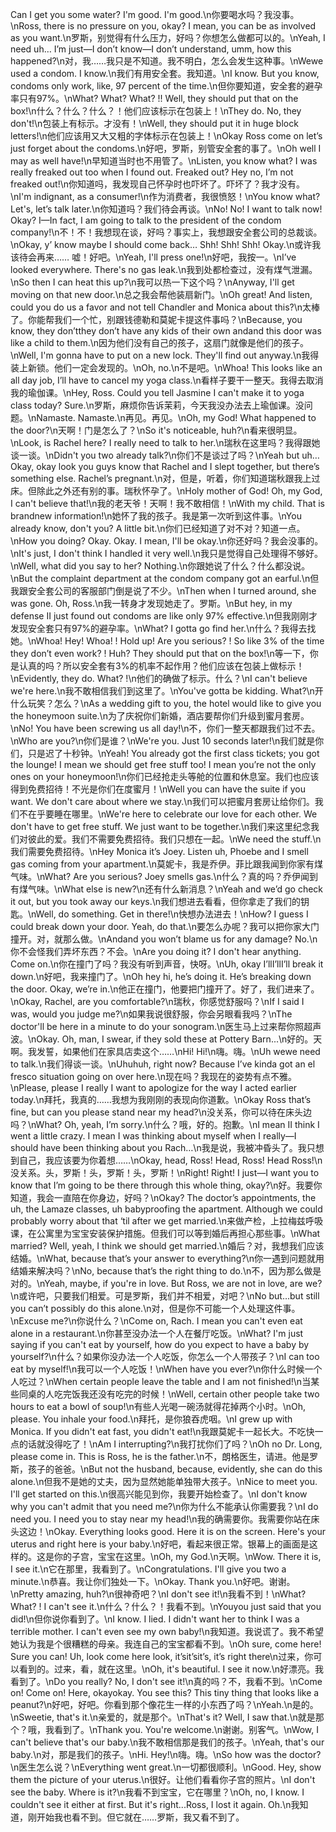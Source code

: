 Can I get you some water? I'm good. I'm good.\n你要喝水吗？我没事。\nRoss, there is no pressure on you, okay? I mean, you can be as involved as you want.\n罗斯，别觉得有什么压力，好吗？你想怎么做都可以的。\nYeah, I need uh… I’m just—I don’t know—I don’t understand, umm, how this happened?\n对，我……我只是不知道。我不明白，怎么会发生这种事。\nWewe used a condom. I know.\n我们有用安全套。我知道。\nI know. But you know, condoms only work, like, 97 percent of the time.\n但你要知道，安全套的避孕率只有97%。\nWhat? What? What? !! Well, they should put that on the box!\n什么？什么？什么？！他们应该标示在包装上！\nThey do. No, they don't!\n包装上有标示。才没有！\nWell, they should put it in huge block letters!\n他们应该用又大又粗的字体标示在包装上！\nOkay Ross come on let’s just forget about the condoms.\n好吧，罗斯，别管安全套的事了。\nOh well I may as well have!\n早知道当时也不用管了。\nListen, you know what? I was really freaked out too when I found out. Freaked out? Hey no, I’m not freaked out!\n你知道吗，我发现自己怀孕时也吓坏了。吓坏了？我才没有。\nI'm indignant, as a consumer!\n作为消费者，我很愤怒！\nYou know what? Let's, let’s talk later.\n你知道吗？我们待会再谈。\nNo! No! I want to talk now! Okay? I—In fact, I am going to talk to the president of the condom company!\n不！不！我想现在谈，好吗？事实上，我想跟安全套公司的总裁谈。\nOkay, y’ know maybe I should come back… Shh! Shh! Shh! Okay.\n或许我该待会再来…… 嘘！好吧。\nYeah, I'll press one!\n好吧，我按一。\nI’ve looked everywhere. There's no gas leak.\n我到处都检查过，没有煤气泄漏。\nSo then I can heat this up?\n我可以热一下这个吗？\nAnyway, I'll get moving on that new door.\n总之我会帮他装扇新门。\nOh great! And listen, could you do us a favor and not tell Chandler and Monica about this?\n太棒了。你能帮我们一个忙，别跟钱德勒和莫妮卡提这件事吗？\nBecause, you know, they don’tthey don’t have any kids of their own andand this door was like a child to them.\n因为他们没有自己的孩子，这扇门就像是他们的孩子。\nWell, I'm gonna have to put on a new lock. They'll find out anyway.\n我得装上新锁。他们一定会发现的。\nOh, no.\n不是吧。\nWhoa! This looks like an all day job, I’ll have to cancel my yoga class.\n看样子要干一整天。我得去取消我的瑜伽课。\nHey, Ross. Could you tell Jasmine I can't make it to yoga class today? Sure.\n罗斯，麻烦你告诉茉莉，今天我没办法去上瑜伽课。没问题。\nNamaste. Namaste.\n再见。再见。\nOh, my God! What happened to the door?\n天啊！门是怎么了？\nSo it's noticeable, huh?\n看来很明显。\nLook, is Rachel here? I really need to talk to her.\n瑞秋在这里吗？我得跟她谈一谈。\nDidn't you two already talk?\n你们不是谈过了吗？\nYeah but uh… Okay, okay look you guys know that Rachel and I slept together, but there’s something else. Rachel’s pregnant.\n对，但是，听着，你们知道瑞秋跟我上过床。但除此之外还有别的事。瑞秋怀孕了。\nHoly mother of God! Oh, my God, I can't believe that!\n我的老天爷！天啊！我不敢相信！\nWith my child. That is brandnew information!\n她怀了我的孩子。我是第一次听到这件事。\nYou already know, don't you? A little bit.\n你们已经知道了对不对？知道一点。\nHow you doing? Okay. Okay. I mean, I'll be okay.\n你还好吗？我会没事的。\nIt's just, I don't think I handled it very well.\n我只是觉得自己处理得不够好。\nWell, what did you say to her? Nothing.\n你跟她说了什么？什么都没说。\nBut the complaint department at the condom company got an earful.\n但我跟安全套公司的客服部门倒是说了不少。\nThen when I turned around, she was gone. Oh, Ross.\n我一转身才发现她走了。罗斯。\nBut hey, in my defense II just found out condoms are like only 97% effective.\n但我刚刚才发现安全套只有97%的避孕率。\nWhat? I gotta go find her.\n什么？我得去找她。\nWhoa! Hey! Whoa! ! Hold up! Are you serious? ! So like 3% of the time they don’t even work? ! Huh? They should put that on the box!\n等一下，你是认真的吗？所以安全套有3%的机率不起作用？他们应该在包装上做标示！\nEvidently, they do. What? !\n他们的确做了标示。什么？\nI can't believe we're here.\n我不敢相信我们到这里了。\nYou've gotta be kidding. What?\n开什么玩笑？怎么？\nAs a wedding gift to you, the hotel would like to give you the honeymoon suite.\n为了庆祝你们新婚，酒店要帮你们升级到蜜月套房。\nNo! You have been screwing us all day!\n不，你们一整天都跟我们过不去。\nWho are you?\n你们是谁？\nWe're you. Just 10 seconds later!\n我们就是你们，只是迟了十秒钟。\nYeah! You already got the first class tickets; you got the lounge! I mean we should get free stuff too! I mean you’re not the only ones on your honeymoon!\n你们已经抢走头等舱的位置和休息室。我们也应该得到免费招待！不光是你们在度蜜月！\nWell you can have the suite if you want. We don't care about where we stay.\n我们可以把蜜月套房让给你们。我们不在乎要睡在哪里。\nWe're here to celebrate our love for each other. We don't have to get free stuff. We just want to be together.\n我们来这里纪念我们对彼此的爱。我们不需要免费招待。我们只想在一起。\nWe need the stuff.\n我们需要免费招待。\nHey Monica it’s Joey. Listen uh, Phoebe and I smell gas coming from your apartment.\n莫妮卡，我是乔伊。菲比跟我闻到你家有煤气味。\nWhat? Are you serious? Joey smells gas.\n什么？真的吗？乔伊闻到有煤气味。\nWhat else is new?\n还有什么新消息？\nYeah and we’d go check it out, but you took away our keys.\n我们想进去看看，但你拿走了我们的钥匙。\nWell, do something. Get in there!\n快想办法进去！\nHow? I guess I could break down your door. Yeah, do that.\n要怎么办呢？我可以把你家大门撞开。对，就那么做。\nAndand you won’t blame us for any damage? No.\n你不会怪我们弄坏东西？不会。\nAre you doing it? I don't hear anything. Come on.\n你在撞门了吗？我没有听到声音，快呀。\nUh, okay I’llI’llI’ll break it down.\n好吧，我来撞门了。\nOh hey hi, he’s doing it. He’s breaking down the door. Okay, we’re in.\n他正在撞门，他要把门撞开了。好了，我们进来了。\nOkay, Rachel, are you comfortable?\n瑞秋，你感觉舒服吗？\nIf I said I was, would you judge me?\n如果我说很舒服，你会另眼看我吗？\nThe doctor'll be here in a minute to do your sonogram.\n医生马上过来帮你照超声波。\nOkay. Oh, man, I swear, if they sold these at Pottery Barn...\n好的。天啊。我发誓，如果他们在家具店卖这个……\nHi! Hi!\n嗨。嗨。\nUh wewe need to talk.\n我们得谈一谈。\nUhuhuh, right now? Because I’ve kinda got an el fresco situation going on over here.\n现在吗？我现在的姿势有点不雅。\nPlease, please I really I want to apologize for the way I acted earlier today.\n拜托，我真的……我想为我刚刚的表现向你道歉。\nOkay Ross that’s fine, but can you please stand near my head?\n没关系，你可以待在床头边吗？\nWhat? Oh, yeah, I’m sorry.\n什么？哦，好的。抱歉。\nI mean II think I went a little crazy. I mean I was thinking about myself when I really—I should have been thinking about you Rach…\n我是说，我被冲昏头了。我只想到自己，我应该要为你着想……\nOkay, head, Ross! Head, Ross! Head Ross!\n没关系。头，罗斯！头，罗斯！头，罗斯！\nRight! Right! I just—I want you to know that I’m going to be there through this whole thing, okay?\n好。我要你知道，我会一直陪在你身边，好吗？\nOkay? The doctor’s appointments, the uh, the Lamaze classes, uh babyproofing the apartment. Although we could probably worry about that ‘til after we get married.\n来做产检，上拉梅兹呼吸课，在公寓里为宝宝安装保护措施。但我们可以等到婚后再担心那些事。\nWhat married? Well, yeah, I think we should get married.\n婚后？对，我想我们应该结婚。\nWhat, because that’s your answer to everything?\n你一遇到问题就用结婚来解决吗？\nNo, because that’s the right thing to do.\n不，因为那么做是对的。\nYeah, maybe, if you're in love. But Ross, we are not in love, are we?\n或许吧，只要我们相爱。可是罗斯，我们并不相爱，对吧？\nNo but…but still you can’t possibly do this alone.\n对，但是你不可能一个人处理这件事。\nExcuse me?\n你说什么？\nCome on, Rach. I mean you can't even eat alone in a restaurant.\n你甚至没办法一个人在餐厅吃饭。\nWhat? I'm just saying if you can't eat by yourself, how do you expect to have a baby by yourself?\n什么？如果你没办法一个人吃饭，你怎么一个人带孩子？\nI can too eat by myself!\n我可以一个人吃饭！\nWhen have you ever?\n你什么时候一个人吃过？\nWhen certain people leave the table and I am not finished!\n当某些同桌的人吃完饭我还没有吃完的时候！\nWell, certain other people take two hours to eat a bowl of soup!\n有些人光喝一碗汤就得花掉两个小时。\nOh, please. You inhale your food.\n拜托，是你狼吞虎咽。\nI grew up with Monica. If you didn't eat fast, you didn't eat!\n我跟莫妮卡一起长大。不吃快一点的话就没得吃了！\nAm I interrupting?\n我打扰你们了吗？\nOh no Dr. Long, please come in. This is Ross, he is the father.\n不，朗格医生，请进。他是罗斯，孩子的爸爸。\nBut not the husband, because, evidently, she can do this alone.\n但我不是她的丈夫，因为显然她能单独带大孩子。\nNice to meet you. I'll get started on this.\n很高兴能见到你，我要开始检查了。\nI don't know why you can't admit that you need me?\n你为什么不能承认你需要我？\nI do need you. I need you to stay near my head!\n我的确需要你。我需要你站在床头这边！\nOkay. Everything looks good. Here it is on the screen. Here's your uterus and right here is your baby.\n好吧，看起来很正常。银幕上的画面是这样的。这是你的子宫，宝宝在这里。\nOh, my God.\n天啊。\nWow. There it is, I see it.\n它在那里，我看到了。\nCongratulations. I'll give you two a minute.\n恭喜。我让你们独处一下。\nOkay. Thank you.\n好吧。谢谢。\nPretty amazing, huh?\n很神奇吧？\nI don't see it!\n我看不到！\nWhat? What? ! I can't see it.\n什么？什么？！我看不到。\nYouyou just said that you did!\n但你说你看到了。\nI know. I lied. I didn't want her to think I was a terrible mother. I can't even see my own baby!\n我知道。我说谎了。我不希望她认为我是个很糟糕的母亲。我连自己的宝宝都看不到。\nOh sure, come here! Sure you can! Uh, look come here look, it’sit’sit’s, it’s right there\n过来，你可以看到的。过来，看，就在这里。\nOh, it's beautiful. I see it now.\n好漂亮。我看到了。\nDo you really? No, I don't see it!\n真的吗？不，我看不到。\nCome on! Come on! Here, okayokay. You see this? This tiny thing that looks like a peanut?\n好吧，好吧。你看到那个像花生一样的小东西了吗？\nYeah.\n是的。\nSweetie, that's it.\n亲爱的，就是那个。\nThat's it? Well, I saw that.\n就是那个？哦，我看到了。\nThank you. You're welcome.\n谢谢。别客气。\nWow, I can't believe that's our baby.\n我不敢相信那是我们的孩子。\nYeah, that's our baby.\n对，那是我们的孩子。\nHi. Hey!\n嗨。嗨。\nSo how was the doctor?\n医生怎么说？\nEverything went great.\n一切都很顺利。\nGood. Hey, show them the picture of your uterus.\n很好。让他们看看你子宫的照片。\nI don't see the baby. Where is it?\n我看不到宝宝，它在哪里？\nOh, no, I know. I couldn't see it either at first. But it's right...Ross, I lost it again. Oh.\n我知道，刚开始我也看不到。但它就在……罗斯，我又看不到了。
        